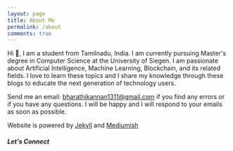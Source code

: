 ```yaml
---
layout: page
title: About Me
permalink: /about
comments: true
---
```


<div class="row justify-content-between">
<div class="col-md-8 pr-5">

<p>Hi <span class="wave">👋</span>, I am a student from Tamilnadu, India. I am currently pursuing Master's degree in Computer Science at the University of Siegen.
I am passionate about Artificial Intelligence, Machine Learning, Blockchain, and its related fields. I love to learn these topics and I share my knowledge through these blogs to educate the next generation of technology users.</p>

<p>Send me an email: <a href="mailto:bharathikannan1311@gmail.com">bharathikannan1311@gmail.com</a> if you find any errors or if you have any questions. I will be happy and I will respond to your emails as soon as possible.</p>

<!-- <p class="mb-5"><img class="shadow-lg" src="{{site.baseurl}}/assets/images/mediumish-jekyll-template.png" alt="jekyll template mediumish" /></p> -->
<!-- <h4>Documentation</h4>

<p>Please, read the docs <a href="https://bootstrapstarter.com/bootstrap-templates/template-mediumish-bootstrap-jekyll/">here</a>.</p>

<h4>Questions or bug reports?</h4>

<p>Head over to our <a href="https://github.com/wowthemesnet/mediumish-theme-jekyll">Github repository</a>!</p> -->
<p class="light-text">Website is powered by <a href="https://jekyllrb.com/" target="_blank">Jekyll</a> and <a href="https://github.com/wowthemesnet/mediumish-theme-jekyll" target="_blank">Mediumish</a></p>

</div>

<div class="col-md-4">

<div class="sticky-top sticky-top-80">
<h5>Let's Connect</h5>

<p>
    <a target="_blank" href="https://github.com/bharathikannann"><i class="fab fa-github"></i></a> <span
        class="dot"></span>
    <a target="_blank" href="https://twitter.com/bkn1311?s=08"><i class="fab fa-twitter "></i></a> <span
        class="dot"></span>
    <a target="_blank" href="https://www.linkedin.com/in/bharathi-kannan-n-077a1b14a/"><i
            class="fab fa-linkedin"></i></a>
</p>

<!-- <p>Thank you for your support! Your donation helps me to maintain and improve <a target="_blank" href="https://github.com/wowthemesnet/mediumish-theme-jekyll">Mediumish <i class="fab fa-github"></i></a>.</p>

<a target="_blank" href="https://www.wowthemes.net/donate/" class="btn btn-danger">Buy me a coffee</a> <a target="_blank" href="https://bootstrapstarter.com/bootstrap-templates/template-mediumish-bootstrap-jekyll/" class="btn btn-warning">Documentation</a> -->

</div>
</div>
</div>
